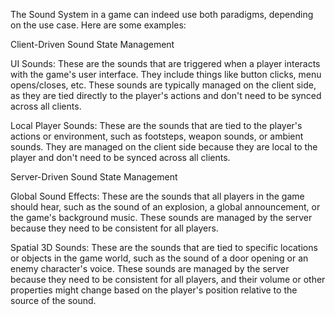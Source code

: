 
The Sound System in a game can indeed use both paradigms, depending on the use case. Here are some examples:

Client-Driven Sound State Management

UI Sounds: These are the sounds that are triggered when a player interacts with the game's user interface. They include things like button clicks, menu opens/closes, etc. These sounds are typically managed on the client side, as they are tied directly to the player's actions and don't need to be synced across all clients.

Local Player Sounds: These are the sounds that are tied to the player's actions or environment, such as footsteps, weapon sounds, or ambient sounds. They are managed on the client side because they are local to the player and don't need to be synced across all clients.

Server-Driven Sound State Management

Global Sound Effects: These are the sounds that all players in the game should hear, such as the sound of an explosion, a global announcement, or the game's background music. These sounds are managed by the server because they need to be consistent for all players.

Spatial 3D Sounds: These are the sounds that are tied to specific locations or objects in the game world, such as the sound of a door opening or an enemy character's voice. These sounds are managed by the server because they need to be consistent for all players, and their volume or other properties might change based on the player's position relative to the source of the sound.
